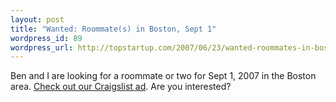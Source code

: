 ```yaml
--- 
layout: post
title: "Wanted: Roommate(s) in Boston, Sept 1"
wordpress_id: 89
wordpress_url: http://topstartup.com/2007/06/23/wanted-roommates-in-boston-sept-1/
---
```

Ben and I are looking for a roommate or two for Sept 1, 2007 in the Boston area. <a href="http://boston.craigslist.org/gbs/sha/358115502.html">Check out our Craigslist ad</a>. Are you interested?

